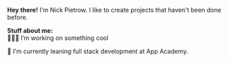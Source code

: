 
<!-- welcome message -->
<!-- <h2>Hi there <img src="https://media.giphy.com/media/hvRJCLFzcasrR4ia7z/giphy.gif" width="25px"></h2> -->
<!-- About me -->

**Hey there!**
I'm Nick Pietrow. I like to create projects that haven't been done before.
<br>
<!-- Personal Stuff -->
**Stuff about me:** 
<br>
👨🏽‍💻 I’m working on something cool

🌱 I'm currently leaning full stack development at App Academy. 


